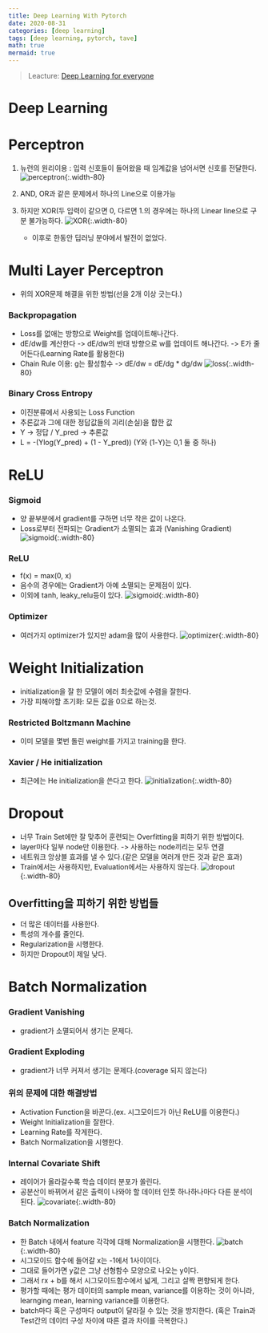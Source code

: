 ```yaml
---
title: Deep Learning With Pytorch
date: 2020-08-31
categories: [deep learning]
tags: [deep learning, pytorch, tave]
math: true
mermaid: true
---
```


> Leacture: [Deep Learning for everyone](https://www.youtube.com/playlist?list=PLQ28Nx3M4JrhkqBVIXg-i5_CVVoS1UzAv)

# Deep Learning

# Perceptron

1. 뉴런의 원리이용 : 입력 신호들이 들어왔을 때 임계값을 넘어서면 신호를 전달한다.
   ![perceptron](/assets/img/RL_Study3/preceptron.png){:.width-80}

2. AND, OR과 같은 문제에서 하나의 Line으로 이용가능
3. 하지만 XOR(두 입력이 같으면 0, 다르면 1.의 경우에는 하나의 Linear line으로 구분 불가능하다.
   ![XOR](/assets/img/RL_Study3/XOR.png){:.width-80}

   - 이후로 한동안 딥러닝 분야에서 발전이 없었다.

# Multi Layer Perceptron

- 위의 XOR문제 해결을 위한 방법(선을 2개 이상 긋는다.)

### Backpropagation

- Loss를 없애는 방향으로 Weight를 업데이트해나간다.
- dE/dw를 계산한다 -> dE/dw의 반대 방향으로 w를 업데이트 해나간다.
  -> E가 줄어든다(Learning Rate를 활용한다)
- Chain Rule 이용: g는 활성함수 -> dE/dw = dE/dg \* dg/dw
  ![loss](/assets/img/RL_Study3/loss.png){:.width-80}

### Binary Cross Entropy

- 이진분류에서 사용되는 Loss Function
- 추론값과 그에 대한 정답값들의 괴리(손실)을 합한 값
- Y -> 정답 / Y_pred -> 추론값
- L = -(Ylog(Y_pred) + (1 - Y_pred)) (Y와 (1-Y)는 0,1 둘 중 하나)

# ReLU

### Sigmoid

- 양 끝부분에서 gradient를 구하면 너무 작은 값이 나온다.
- Loss로부터 전파되는 Gradient가 소멸되는 효과 (Vanishing Gradient)
  ![sigmoid](/assets/img/RL_Study3/sigmoid.png){:.width-80}

### ReLU

- f(x) = max(0, x)
- 음수의 경우에는 Gradient가 아예 소멸되는 문제점이 있다.
- 이외에 tanh, leaky_relu등이 있다.
  ![sigmoid](/assets/img/RL_Study3/relu.png){:.width-80}

### Optimizer

- 여러가지 optimizer가 있지만 adam을 많이 사용한다.
  ![optimizer](/assets/img/RL_Study3/optimizer.png){:.width-80}

# Weight Initialization

- initialization을 잘 한 모델이 에러 최솟값에 수렴을 잘한다.
- 가장 피해야할 초기화: 모든 값을 0으로 하는것.

### Restricted Boltzmann Machine

- 이미 모델을 몇번 돌린 weight를 가지고 training을 한다.

### Xavier / He initialization

- 최근에는 He initialization을 쓴다고 한다.
  ![initialization](/assets/img/RL_Study3/initialization.png){:.width-80}

# Dropout

- 너무 Train Set에만 잘 맞추어 훈련되는 Overfitting을 피하기 위한 방법이다.
- layer마다 일부 node만 이용한다. -> 사용하는 node끼리는 모두 연결
- 네트워크 앙상블 효과를 낼 수 있다.(같은 모델을 여러개 만든 것과 같은 효과)
- Train에서는 사용하지만, Evaluation에서는 사용하지 않는다.
  ![dropout](/assets/img/RL_Study3/dropout.png){:.width-80}

## Overfitting을 피하기 위한 방법들

- 더 많은 데이터를 사용한다.
- 특성의 개수를 줄인다.
- Regularization을 시행한다.
- 하지만 Dropout이 제일 낮다.

# Batch Normalization

### Gradient Vanishing

- gradient가 소멸되어서 생기는 문제다.

### Gradient Exploding

- gradient가 너무 커져서 생기는 문제다.(coverage 되지 않는다)

### 위의 문제에 대한 해결방법

- Activation Function을 바꾼다.(ex. 시그모이드가 아닌 ReLU를 이용한다.)
- Weight Initialization을 잘한다.
- Learning Rate를 작게한다.
- Batch Normalization을 시행한다.

### Internal Covariate Shift

- 레이어가 올라갈수록 학습 데이터 분포가 쏠린다.
- 공분산이 바뀌어서 같은 출력이 나와야 할 데이터 인풋 하나하나마다 다른 분석이 된다.
  ![covariate](/assets/img/RL_Study3/covariate.png){:.width-80}

### Batch Normalization

- 한 Batch 내에서 feature 각각에 대해 Normalization을 시행한다.
  ![batch](/assets/img/RL_Study3/batch.png){:.width-80}
- 시그모이드 함수에 들어갈 x는 -1에서 1사이이다.
- 그대로 들어가면 y값은 그냥 선형함수 모양으로 나오는 y이다.
- 그래서 rx + b를 해서 시그모이드함수에서 넓게, 그리고 살짝 편향되게 한다.
- 평가할 때에는 평가 데이터의 sample mean, variance를 이용하는 것이 아니라, learnging mean, learning variance를 이용한다.
- batch마다 혹은 구성마다 output이 달라질 수 있는 것을 방지한다.
  (혹은 Train과 Test간의 데이터 구성 차이에 따른 결과 차이를 극복한다.)
